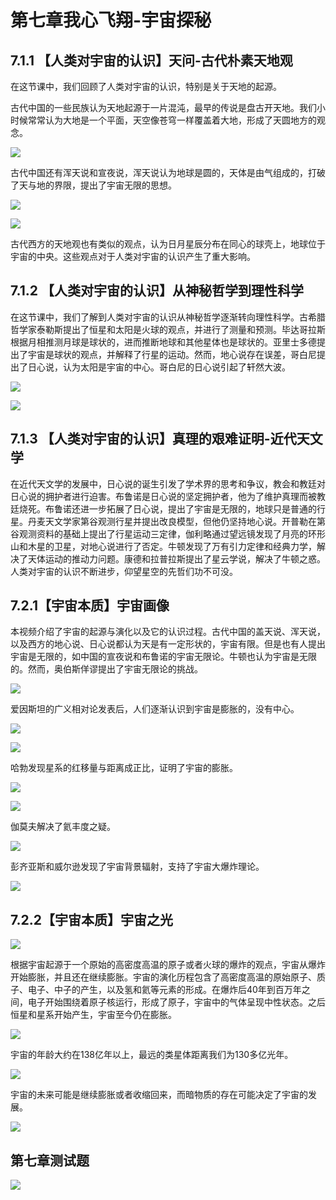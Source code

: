 # 第七章我心飞翔-宇宙探秘

<!-- toc -->

## 7.1.1 【人类对宇宙的认识】天问-古代朴素天地观  

在这节课中，我们回顾了人类对宇宙的认识，特别是关于天地的起源。

古代中国的一些民族认为天地起源于一片混沌，最早的传说是盘古开天地。我们小时候常常认为大地是一个平面，天空像苍穹一样覆盖着大地，形成了天圆地方的观念。

![](https://cdn.jsdelivr.net/gh/Rosefinch-Midsummer/MyImagesHost02/img/20240321231836.png)

古代中国还有浑天说和宣夜说，浑天说认为地球是圆的，天体是由气组成的，打破了天与地的界限，提出了宇宙无限的思想。

![](https://cdn.jsdelivr.net/gh/Rosefinch-Midsummer/MyImagesHost02/img/20240321232125.png)

![](https://cdn.jsdelivr.net/gh/Rosefinch-Midsummer/MyImagesHost02/img/20240321232253.png)

古代西方的天地观也有类似的观点，认为日月星辰分布在同心的球壳上，地球位于宇宙的中央。这些观点对于人类对宇宙的认识产生了重大影响。

## 7.1.2 【人类对宇宙的认识】从神秘哲学到理性科学  

在这节课中，我们了解到人类对宇宙的认识从神秘哲学逐渐转向理性科学。古希腊哲学家泰勒斯提出了恒星和太阳是火球的观点，并进行了测量和预测。毕达哥拉斯根据月相推测月球是球状的，进而推断地球和其他星体也是球状的。亚里士多德提出了宇宙是球状的观点，并解释了行星的运动。然而，地心说存在误差，哥白尼提出了日心说，认为太阳是宇宙的中心。哥白尼的日心说引起了轩然大波。

![](https://cdn.jsdelivr.net/gh/Rosefinch-Midsummer/MyImagesHost02/img/20240321233340.png)

![](https://cdn.jsdelivr.net/gh/Rosefinch-Midsummer/MyImagesHost02/img/20240321233411.png)

## 7.1.3 【人类对宇宙的认识】真理的艰难证明-近代天文学  

在近代天文学的发展中，日心说的诞生引发了学术界的思考和争议，教会和教廷对日心说的拥护者进行迫害。布鲁诺是日心说的坚定拥护者，他为了维护真理而被教廷烧死。布鲁诺还进一步拓展了日心说，提出了宇宙是无限的，地球只是普通的行星。丹麦天文学家第谷观测行星并提出改良模型，但他仍坚持地心说。开普勒在第谷观测资料的基础上提出了行星运动三定律，伽利略通过望远镜发现了月亮的环形山和木星的卫星，对地心说进行了否定。牛顿发现了万有引力定律和经典力学，解决了天体运动的推动力问题。康德和拉普拉斯提出了星云学说，解决了牛顿之惑。人类对宇宙的认识不断进步，仰望星空的先哲们功不可没。

## 7.2.1【宇宙本质】宇宙画像  

本视频介绍了宇宙的起源与演化以及它的认识过程。古代中国的盖天说、浑天说，以及西方的地心说、日心说都认为天是有一定形状的，宇宙有限。但是也有人提出宇宙是无限的，如中国的宣夜说和布鲁诺的宇宙无限论。牛顿也认为宇宙是无限的。然而，奥伯斯佯谬提出了宇宙无限论的挑战。

![](https://cdn.jsdelivr.net/gh/Rosefinch-Midsummer/MyImagesHost02/img/20240321235830.png)

爱因斯坦的广义相对论发表后，人们逐渐认识到宇宙是膨胀的，没有中心。

![](https://cdn.jsdelivr.net/gh/Rosefinch-Midsummer/MyImagesHost02/img/20240322000008.png)

![](https://cdn.jsdelivr.net/gh/Rosefinch-Midsummer/MyImagesHost02/img/20240322000104.png)

哈勃发现星系的红移量与距离成正比，证明了宇宙的膨胀。

![](https://cdn.jsdelivr.net/gh/Rosefinch-Midsummer/MyImagesHost02/img/20240322000254.png)



![](https://cdn.jsdelivr.net/gh/Rosefinch-Midsummer/MyImagesHost02/img/20240322000333.png)

伽莫夫解决了氦丰度之疑。

![](https://cdn.jsdelivr.net/gh/Rosefinch-Midsummer/MyImagesHost02/img/20240322000445.png)

彭齐亚斯和威尔逊发现了宇宙背景辐射，支持了宇宙大爆炸理论。


![](https://cdn.jsdelivr.net/gh/Rosefinch-Midsummer/MyImagesHost02/img/20240322000541.png)


## 7.2.2【宇宙本质】宇宙之光

![](https://cdn.jsdelivr.net/gh/Rosefinch-Midsummer/MyImagesHost02/img/20240322000804.png)

根据宇宙起源于一个原始的高密度高温的原子或者火球的爆炸的观点，宇宙从爆炸开始膨胀，并且还在继续膨胀。宇宙的演化历程包含了高密度高温的原始原子、质子、电子、中子的产生，以及氢和氦等元素的形成。在爆炸后40年到百万年之间，电子开始围绕着原子核运行，形成了原子，宇宙中的气体呈现中性状态。之后恒星和星系开始产生，宇宙至今仍在膨胀。

![](https://cdn.jsdelivr.net/gh/Rosefinch-Midsummer/MyImagesHost02/img/20240322000936.png)

宇宙的年龄大约在138亿年以上，最远的类星体距离我们为130多亿光年。

![](https://cdn.jsdelivr.net/gh/Rosefinch-Midsummer/MyImagesHost02/img/20240322001132.png)

宇宙的未来可能是继续膨胀或者收缩回来，而暗物质的存在可能决定了宇宙的发展。

![](https://cdn.jsdelivr.net/gh/Rosefinch-Midsummer/MyImagesHost02/img/20240322001319.png)

## 第七章测试题

![](https://cdn.jsdelivr.net/gh/Rosefinch-Midsummer/MyImagesHost02/img/20240322000610.png)








